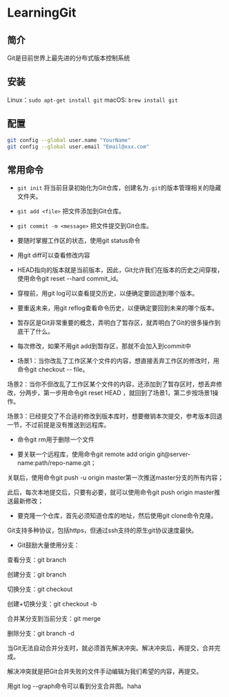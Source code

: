 # LearningGit

## 简介
Git是目前世界上最先进的分布式版本控制系统

## 安装
Linux：`sudo apt-get install git`
macOS: `brew install git`

## 配置
```sh
git config --global user.name "YourName"
git config --global user.email "Email@xxx.com"
```

## 常用命令
- `git init`
将当前目录初始化为Git仓库，创建名为`.git`的版本管理相关的隐藏文件夹。

- `git add <file>`
把文件添加到Git仓库。

- `git commit -m <message>`
把文件提交到Git仓库。

- 要随时掌握工作区的状态，使用git status命令
- 用git diff可以查看修改内容
- HEAD指向的版本就是当前版本，因此，Git允许我们在版本的历史之间穿梭，使用命令git reset --hard commit_id。

- 穿梭前，用git log可以查看提交历史，以便确定要回退到哪个版本。

- 要重返未来，用git reflog查看命令历史，以便确定要回到未来的哪个版本。
- 暂存区是Git非常重要的概念，弄明白了暂存区，就弄明白了Git的很多操作到底干了什么。
- 每次修改，如果不用git add到暂存区，那就不会加入到commit中
- 场景1：当你改乱了工作区某个文件的内容，想直接丢弃工作区的修改时，用命令git checkout -- file。

场景2：当你不但改乱了工作区某个文件的内容，还添加到了暂存区时，想丢弃修改，分两步，第一步用命令git reset HEAD <file>，就回到了场景1，第二步按场景1操作。

场景3：已经提交了不合适的修改到版本库时，想要撤销本次提交，参考版本回退一节，不过前提是没有推送到远程库。

- 命令git rm用于删除一个文件

- 要关联一个远程库，使用命令git remote add origin git@server-name:path/repo-name.git；

关联后，使用命令git push -u origin master第一次推送master分支的所有内容；

此后，每次本地提交后，只要有必要，就可以使用命令git push origin master推送最新修改；

- 要克隆一个仓库，首先必须知道仓库的地址，然后使用git clone命令克隆。

Git支持多种协议，包括https，但通过ssh支持的原生git协议速度最快。

- Git鼓励大量使用分支：

查看分支：git branch

创建分支：git branch <name>

切换分支：git checkout <name>

创建+切换分支：git checkout -b <name>

合并某分支到当前分支：git merge <name>

删除分支：git branch -d <name>

当Git无法自动合并分支时，就必须首先解决冲突。解决冲突后，再提交，合并完成。

解决冲突就是把Git合并失败的文件手动编辑为我们希望的内容，再提交。

用git log --graph命令可以看到分支合并图。haha

